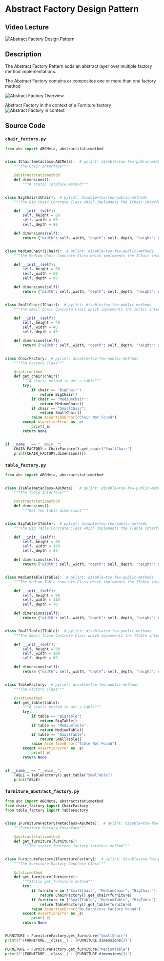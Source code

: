 # Abstract Factory Design Pattern

## Video Lecture

<a id="skillShareVideoLink" href="https://skl.sh/34SM2Xg" target="_blank" title="Abstract Factory Design Pattern"><img src="/img/skillshare_btn_sm.gif" alt="Abstract Factory Design Pattern"/></a> 
<!-- <a id="udemyVideoLink" href="https://www.udemy.com/course/design-patterns-in-python/learn/lecture/16396782/?referralCode=7493DBBBF97FF2B0D24D" target="_blank" title="Abstract Factory Design Pattern"><img src="/img/udemy_btn_sm.gif" alt="Abstract Factory Design Pattern"/></a> -->

## Description

The Abstract Factory Pattern adds an abstract layer over multiple factory method implementations.

The Abstract Factory contains or composites one or more than one factory method

![Abstract Factory Overview](abstract_factory.png)

Abstract Factory in the context of a Furniture factory ![Abstract Factory in context](abstract_factory_furniture.png)

## Source Code

### **`chair_factory.py`**
```python
from abc import ABCMeta, abstractstaticmethod


class IChair(metaclass=ABCMeta):  # pylint: disable=too-few-public-methods
    """The Chair Interface"""

    @abstractstaticmethod
    def dimensions():
        """A static inteface method"""


class BigChair(IChair):  # pylint: disable=too-few-public-methods
    """The Big Chair Concrete Class which implements the IChair interface"""

    def __init__(self):
        self._height = 80
        self._width = 80
        self._depth = 80

    def dimensions(self):
        return {"width": self._width, "depth": self._depth, "height": self._height}


class MediumChair(IChair):  # pylint: disable=too-few-public-methods
    """The Medium Chair Concrete Class which implements the IChair interface"""

    def __init__(self):
        self._height = 60
        self._width = 60
        self._depth = 60

    def dimensions(self):
        return {"width": self._width, "depth": self._depth, "height": self._height}


class SmallChair(IChair):  # pylint: disable=too-few-public-methods
    """The Small Chair Concrete Class which implements the IChair interface"""

    def __init__(self):
        self._height = 40
        self._width = 40
        self._depth = 40

    def dimensions(self):
        return {"width": self._width, "depth": self._depth, "height": self._height}


class ChairFactory:  # pylint: disable=too-few-public-methods
    """Tha Factory Class"""

    @staticmethod
    def get_chair(chair):
        """A static method to get a table"""
        try:
            if chair == "BigChair":
                return BigChair()
            if chair == "MediumChair":
                return MediumChair()
            if chair == "SmallChair":
                return SmallChair()
            raise AssertionError("Chair Not Found")
        except AssertionError as _e:
            print(_e)
        return None


if __name__ == "__main__":
    CHAIR_FACTORY = ChairFactory().get_chair("SmallChair")
    print(CHAIR_FACTORY.dimensions())
```

### **`table_factory.py`**
```python
from abc import ABCMeta, abstractstaticmethod


class ITable(metaclass=ABCMeta):  # pylint: disable=too-few-public-methods
    """The Table Interface"""

    @abstractstaticmethod
    def dimensions():
        """Get the table dimensions"""


class BigTable(ITable):  # pylint: disable=too-few-public-methods
    """The Big Table Concrete Class which implements the ITable interface"""

    def __init__(self):
        self._height = 60
        self._width = 120
        self._depth = 80

    def dimensions(self):
        return {"width": self._width, "depth": self._depth, "height": self._height}


class MediumTable(ITable):  # pylint: disable=too-few-public-methods
    """The Medium Table Concrete Class which implements the ITable interface"""

    def __init__(self):
        self._height = 60
        self._width = 110
        self._depth = 70

    def dimensions(self):
        return {"width": self._width, "depth": self._depth, "height": self._height}


class SmallTable(ITable):  # pylint: disable=too-few-public-methods
    """The Small Table Concrete Class which implements the ITable interface"""

    def __init__(self):
        self._height = 60
        self._width = 100
        self._depth = 60

    def dimensions(self):
        return {"width": self._width, "depth": self._depth, "height": self._height}


class TableFactory:  # pylint: disable=too-few-public-methods
    """Tha Factory Class"""

    @staticmethod
    def get_table(table):
        """A static method to get a table"""
        try:
            if table == "BigTable":
                return BigTable()
            if table == "MediumTable":
                return MediumTable()
            if table == "SmallTable":
                return SmallTable()
            raise AssertionError("Table Not Found")
        except AssertionError as _e:
            print(_e)
        return None


if __name__ == "__main__":
    TABLE = TableFactory().get_table("SmalTable")
    print(TABLE)

```

### **`furniture_abstract_factory.py`**
```python
from abc import ABCMeta, abstractstaticmethod
from chair_factory import ChairFactory
from table_factory import TableFactory


class IFurnitureFactory(metaclass=ABCMeta):  # pylint: disable=too-few-public-methods
    """Furniture Factory Interface"""

    @abstractstaticmethod
    def get_furniture(furniture):
        """The static funiture factory inteface method"""


class FurnitureFactory(IFurnitureFactory):  # pylint: disable=too-few-public-methods
    """The Furniture Factory Concrete Class"""

    @staticmethod
    def get_furniture(furniture):
        """Static get_furniture method"""
        try:
            if furniture in ["SmallChair", "MediumChair", "BigChair"]:
                return ChairFactory().get_chair(furniture)
            if furniture in ["SmallTable", "MediumTable", "BigTable"]:
                return TableFactory().get_table(furniture)
            raise AssertionError("No Furniture Factory Found")
        except AssertionError as _e:
            print(_e)
        return None


FURNITURE = FurnitureFactory.get_furniture("SmallChair")
print(f"{FURNITURE.__class__} : {FURNITURE.dimensions()}")

FURNITURE = FurnitureFactory.get_furniture("MediumTable")
print(f"{FURNITURE.__class__} : {FURNITURE.dimensions()}")

```